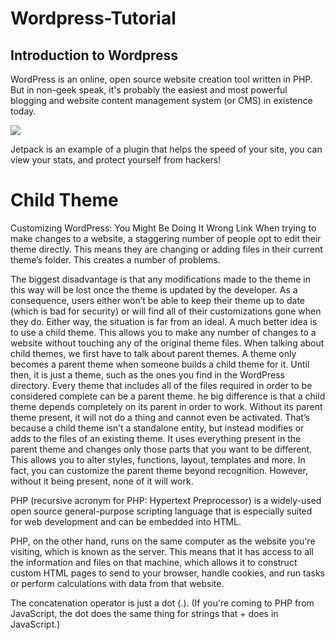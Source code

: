 # Wordpress-Tutorial
  ## Introduction to Wordpress
  WordPress is an online, open source website creation tool written in PHP. But in non-geek speak, it's probably the easiest and most       powerful blogging and website content management system (or CMS) in existence today.
  
  
  ![](http://giphy.com/gifs/ineedthisforreactions-what-is-this-i-cant-even-gif-fAjPCZNOtmTLy)
















Jetpack is an example of a plugin that helps the speed of your site, you can view your stats, and protect yourself from hackers!

# Child Theme

Customizing WordPress: You Might Be Doing It Wrong Link
When trying to make changes to a website, a staggering number of people opt to edit their theme directly. This means they are changing or adding files in their current theme’s folder. This creates a number of problems.

The biggest disadvantage is that any modifications made to the theme in this way will be lost once the theme is updated by the developer. As a consequence, users either won’t be able to keep their theme up to date (which is bad for security) or will find all of their customizations gone when they do.
Either way, the situation is far from an ideal.
A much better idea is to use a child theme. This allows you to make any number of changes to a website without touching any of the original theme files.
When talking about child themes, we first have to talk about parent themes. A theme only becomes a parent theme when someone builds a child theme for it. Until then, it is just a theme, such as the ones you find in the WordPress directory. Every theme that includes all of the files required in order to be considered complete can be a parent theme.
he big difference is that a child theme depends completely on its parent in order to work. Without its parent theme present, it will not do a thing and cannot even be activated.
That’s because a child theme isn’t a standalone entity, but instead modifies or adds to the files of an existing theme. It uses everything present in the parent theme and changes only those parts that you want to be different.
This allows you to alter styles, functions, layout, templates and more. In fact, you can customize the parent theme beyond recognition. However, without it being present, none of it will work.


PHP (recursive acronym for PHP: Hypertext Preprocessor) is a widely-used open source general-purpose scripting language that is especially suited for web development and can be embedded into HTML.

PHP, on the other hand, runs on the same computer as the website you're visiting, which is known as the server. This means that it has access to all the information and files on that machine, which allows it to construct custom HTML pages to send to your browser, handle cookies, and run tasks or perform calculations with data from that website.

The concatenation operator is just a dot (.). (If you're coming to PHP from JavaScript, the dot does the same thing for strings that + does in JavaScript.)
